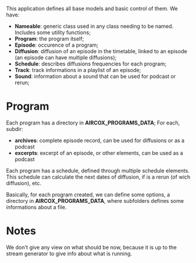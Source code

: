 This application defines all base models and basic control of them. We have:
* **Nameable**: generic class used in any class needing to be named. Includes some utility functions;
* **Program**: the program itself;
* **Episode**: occurence of a program;
* **Diffusion**: diffusion of an episode in the timetable, linked to an episode (an episode can have multiple diffusions);
* **Schedule**: describes diffusions frequencies for each program;
* **Track**: track informations in a playlist of an episode;
* **Sound**: information about a sound that can be used for podcast or rerun;

# Program
Each program has a directory in **AIRCOX_PROGRAMS_DATA**; For each, subdir:
* **archives**: complete episode record, can be used for diffusions or as a podcast
* **excerpts**: excerpt of an episode, or other elements, can be used as a podcast

Each program has a schedule, defined through multiple schedule elements. This schedule can calculate the next dates of diffusion, if is a rerun (of wich diffusion), etc.

Basically, for each program created, we can define some options, a directory in **AIRCOX_PROGRAMS_DATA**, where subfolders defines some informations about a file.


# Notes
We don't give any view on what should be now, because it is up to the stream generator to give info about what is running.

